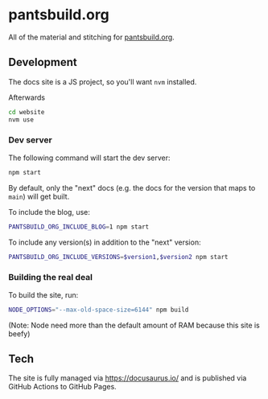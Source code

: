 # pantsbuild.org

All of the material and stitching for [pantsbuild.org](pantsbuild.org).

## Development

The docs site is a JS project, so you'll want `nvm` installed.

Afterwards

```bash
cd website
nvm use
```

### Dev server

The following command will start the dev server:

```bash
npm start
```

By default, only the "next" docs (e.g. the docs for the version that maps to `main`) will get built.

To include the blog, use:

```bash
PANTSBUILD_ORG_INCLUDE_BLOG=1 npm start
```

To include any version(s) in addition to the "next" version:

```bash
PANTSBUILD_ORG_INCLUDE_VERSIONS=$version1,$version2 npm start
```

### Building the real deal

To build the site, run:

```bash
NODE_OPTIONS="--max-old-space-size=6144" npm build
```

(Note: Node need more than the default amount of RAM because this site is beefy)

## Tech

The site is fully managed via https://docusaurus.io/ and is published via GitHub Actions to GitHub Pages.
